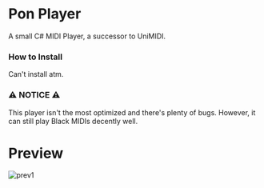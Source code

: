 # Pon Player
A small C# MIDI Player, a successor to UniMIDI.

### How to Install
Can't install atm.

### ⚠️ NOTICE ⚠️
This player isn't the most optimized and there's plenty of bugs. However, it can still play Black MIDIs decently well.

# Preview
![prev1](https://i.imgur.com/GeKOp8B.png)
